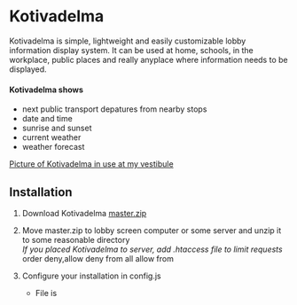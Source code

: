 Kotivadelma
========

Kotivadelma is simple, lightweight and easily customizable lobby information display system. It can be used at home, schools, in the workplace, public places and really anyplace where information needs to be displayed.

#### Kotivadelma shows
* next public transport depatures from nearby stops
* date and time
* sunrise and sunset
* current weather
* weather forecast

[Picture of Kotivadelma in use at my vestibule](http://i.imgur.com/Pcdj1B5.jpg)

Installation
--------
1. Download Kotivadelma [master.zip](https://github.com/SipuliSopuli/kotivadelma/archive/master.zip)

2. Move master.zip to lobby screen computer or some server and unzip it to some reasonable directory   
_If you placed Kotivadelma to server, add .htaccess file to limit requests_
	order deny,allow
	deny from all
	allow from <some ip>

3. Configure your installation in config.js
	* File is 
